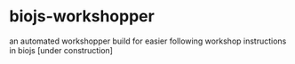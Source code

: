 biojs-workshopper
=================

an automated workshopper build for easier following workshop instructions in biojs [under construction]
